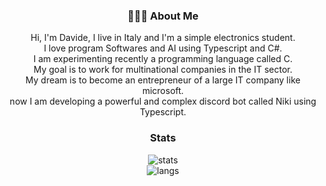 


<!-- ## 👋 &nbsp;Hey there! I'm Aditya -->
<div align="center">
  
### 👨🏻‍💻 About Me

Hi, I'm Davide, I live in Italy and I'm a simple electronics student.\
I love program Softwares and AI using Typescript and C#.\
I am experimenting recently a programming language called C.\
My goal is to work for multinational companies in the IT sector.\
My dream is to become an entrepreneur of a large IT company like microsoft.\
now I am developing a powerful and complex discord bot called Niki using Typescript.

<!--<img alt="Night Coding" src="https://raw.githubusercontent.com/AVS1508/AVS1508/master/assets/Night-Coding.gif" align="center"/>-->


### Stats
![stats](https://github-readme-stats.vercel.app/api?username=UsboKirishima)\
![langs](https://github-readme-stats.vercel.app/api/top-langs/?username=UsboKirishima)
  
</div>
